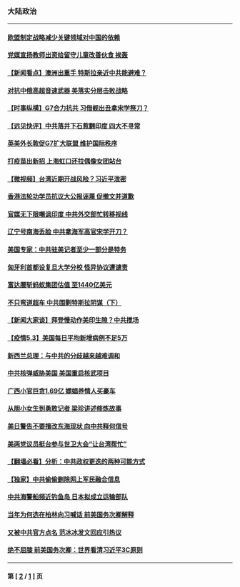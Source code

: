 ### 大陆政治
---
#### [欧盟制定战略减少关键领域对中国的依赖](../../pages/ncid277/n12922589.md) 
#### [党媒宣扬教师出资给留守儿童改善伙食 挨轰](../../pages/ncid277/n12922204.md) 
#### [【新闻看点】澳洲出重手 特斯拉亲近中共能避难？](../../pages/ncid277/n12922334.md) 
#### [对抗中俄高超音速武器 美落实分层击败战略](../../pages/ncid277/n12922339.md) 
#### [【时事纵横】G7合力抗共 习借舰出丑拿宋学祭刀？](../../pages/ncid277/n12922386.md) 
#### [【远见快评】中共落井下石惹翻印度 四大不寻常](../../pages/ncid277/n12922367.md) 
#### [英美外长敦促G7扩大联盟 维护国际秩序](../../pages/ncid277/n12922164.md) 
#### [打疫苗出新招 上海虹口还拉偶像女团站台](../../pages/ncid277/n12922138.md) 
#### [【微视频】台湾近期开战风险？习近平泄密](../../pages/ncid277/n12921760.md) 
#### [香港法轮功学员抗议大公报诬蔑 促撤文并道歉](../../pages/ncid277/n12921971.md) 
#### [官媒无下限嘲讽印度 中共外交部忙转移视线](../../pages/ncid277/n12921949.md) 
#### [辽宁号南海丢脸 中共拿海军高官宋学开刀？](../../pages/ncid277/n12921855.md) 
#### [美国专家：中共驻美记者至少一部分是特务](../../pages/ncid277/n12921880.md) 
#### [匈牙利首都设复旦大学分校 怪异协议遭谴责](../../pages/ncid277/n12921736.md) 
#### [富达腰斩蚂蚁集团估值 至1440亿美元](../../pages/ncid277/n12921591.md) 
#### [不只弯道超车 中共围剿特斯拉阴谋（下）](../../pages/ncid277/n12921612.md) 
#### [【新闻大家谈】拜登慢动作美印生隙？中共搅场](../../pages/ncid277/n12921502.md) 
#### [【疫情5.3】美国每日平均新增病例不足5万](../../pages/ncid277/n12920831.md) 
#### [新西兰总理：与中共的分歧越来越难调和](../../pages/ncid277/n12921375.md) 
#### [中共核弹威胁美国 美国重启核武项目](../../pages/ncid277/n12921391.md) 
#### [广西小官巨贪1.69亿 嫖娼养情人买豪车](../../pages/ncid277/n12920507.md) 
#### [从胆小女生到勇敢记者 梁珍讲述修炼故事](../../pages/ncid277/n12920269.md) 
#### [美日警告不要擅改东海现状 向中共释何信号](../../pages/ncid277/n12919934.md) 
#### [美两党议员挺台参与世卫大会“让台湾帮忙”](../../pages/ncid277/n12919247.md) 
#### [【翻墙必看】分析：中共政权更迭的两种可能方式](../../pages/ncid277/n12920277.md) 
#### [【独家】中共偷偷删除网上军民融合信息](../../pages/ncid277/n12878121.md) 
#### [中共海警船频近钓鱼岛 日本拟成立运输部队](../../pages/ncid277/n12919911.md) 
#### [当年为何选在柏林向习喊话 前美国务次卿解释](../../pages/ncid277/n12919806.md) 
#### [又被中共官方点名 范冰冰发文回应引热议](../../pages/ncid277/n12919696.md) 
#### [绝不屈膝 前美国务次卿：世界看清习近平3C原则](../../pages/ncid277/n12919748.md) 

---
#### 第 [ [2](./2.md) / [1](./1.md) ] 页
